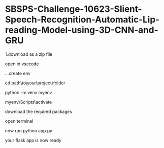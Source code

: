 
# SBSPS-Challenge-10623-Slient-Speech-Recognition-Automatic-Lip-reading-Model-using-3D-CNN-and-GRU

1.download as a zip file


open in vsccode

...create env

cd path\to\your\project\folder

python -m venv myenv

myenv\Scripts\activate

download the required packages

open terminal 

now run python app.py 


your flask app  is now ready 



